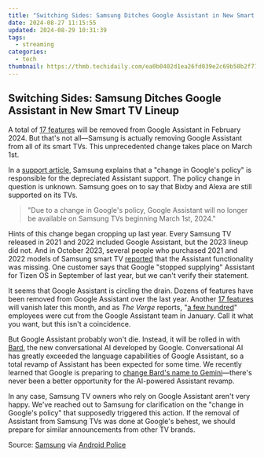 ```yaml
---
title: "Switching Sides: Samsung Ditches Google Assistant in New Smart TV Lineup"
date: 2024-08-27 11:15:55
updated: 2024-08-29 10:31:39
tags:
  - streaming
categories:
  - tech
thumbnail: https://thmb.techidaily.com/ea0b0402d1ea26fd039e2c69b50b2f77be9bc5a66db4bea78463e158540cfbfa.jpg
---
```


## Switching Sides: Samsung Ditches Google Assistant in New Smart TV Lineup

A total of [17 features](https://youtube-stream.techidaily.com/2024-approved-incorporate-no-cost-tunes-to-boost-your-vlogs/) will be removed from Google Assistant in February 2024\. But that's not all—Samsung is actually removing Google Assistant from all of its smart TVs. This unprecedented change takes place on March 1st.

 In a [support article](https://shop-links.co/link/?exclusive=1&publisher_slug=itechdaily19598&url=https%3A%2F%2Fwww.samsung.com%2Fus%2Fsupport%2Fanswer%2FANS00087603%2F), Samsung explains that a "change in Google's policy" is responsible for the depreciated Assistant support. The policy change in question is unknown. Samsung goes on to say that Bixby and Alexa are still supported on its TVs.

> "Due to a change in Google's policy, Google Assistant will no longer be available on Samsung TVs beginning March 1st, 2024."

 Hints of this change began cropping up last year. Every Samsung TV released in 2021 and 2022 included Google Assistant, but the 2023 lineup did not. And in October 2023, several people who purchased 2021 and 2022 models of Samsung smart TV [reported](http://support.google.com/assistant/thread/240617598/new-2023-samsung-tv-doesn-t-work-with-google-assistant?hl=en) that the Assistant functionality was missing. One customer says that Google "stopped supplying" Assistant for Tizen OS in September of last year, but we can't verify their statement.

 It seems that Google Assistant is circling the drain. Dozens of features have been removed from Google Assistant over the last year. Another [17 features](https://screen-video-capture.techidaily.com/updated-in-2024-virtual-voyage-unlimited-the-ultimate-selection-of-free-roleplayers/) will vanish later this month, and as _The Verge_ reports, "[a few hundred](http://www.theverge.com/2024/1/11/24034124/google-layoffs-engineering-assistant-hardware)" employees were cut from the Google Assistant team in January. Call it what you want, but this isn't a coincidence.

 But Google Assistant probably won't die. Instead, it will be rolled in with [Bard](https://video-screen-grab.techidaily.com/new-master-the-art-of-gameye-and-webcam-recordings/), the new conversational AI developed by Google. Conversational AI has greatly exceeded the language capabilities of Google Assistant, so a total revamp of Assistant has been expected for some time. We recently learned that Google is preparing to [change Bard's name to Gemini](https://twitter.com/bedros%5Fp/status/1752935396197957755?)—there's never been a better opportunity for the AI-powered Assistant revamp.

 In any case, Samsung TV owners who rely on Google Assistant aren't very happy. We've reached out to Samsung for clarification on the "change in Google's policy" that supposedly triggered this action. If the removal of Assistant from Samsung TVs was done at Google's behest, we should prepare for similar announcements from other TV brands.

 Source: [Samsung](https://shop-links.co/link/?exclusive=1&publisher_slug=itechdaily19598&url=https%3A%2F%2Fwww.samsung.com%2Fus%2Fsupport%2Fanswer%2FANS00087603%2F) via [Android Police](https://www.androidpolice.com/google-assistant-shutting-down-samsung-tvs/)

<ins class="adsbygoogle"
     style="display:block"
     data-ad-format="autorelaxed"
     data-ad-client="ca-pub-7571918770474297"
     data-ad-slot="1223367746"></ins>



<ins class="adsbygoogle"
     style="display:block"
     data-ad-client="ca-pub-7571918770474297"
     data-ad-slot="8358498916"
     data-ad-format="auto"
     data-full-width-responsive="true"></ins>
